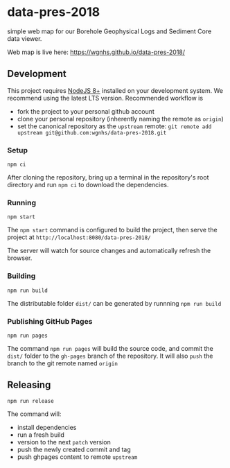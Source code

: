 # data-pres-2018
simple web map for our Borehole Geophysical Logs and Sediment Core data viewer.

Web map is live here: https://wgnhs.github.io/data-pres-2018/


## Development
This project requires [NodeJS 8+](https://nodejs.org/) installed on your development system. We recommend using the latest LTS version.
Recommended workflow is 
* fork the project to your personal github account
* clone your personal repository (inherently naming the remote as `origin`)
* set the canonical repository as the `upstream` remote: `git remote add upstream git@github.com:wgnhs/data-pres-2018.git`


### Setup
```
npm ci
```
After cloning the repository, bring up a terminal in the repository's root directory and run `npm ci` to download the dependencies.

### Running
```
npm start
```
The `npm start` command is configured to build the project, then serve the project 
at `http://localhost:8080/data-pres-2018/`

The server will watch for source changes and automatically refresh the browser.


### Building
```
npm run build
```
The distributable folder `dist/` can be generated by runnning `npm run build`

### Publishing GitHub Pages
```
npm run pages
```
The command `npm run pages` will build the source code, and commit the `dist/` folder to the `gh-pages` branch of the repository. It will also `push` the branch to the git remote named `origin`

## Releasing
```
npm run release
```
The command will:
* install dependencies
* run a fresh build
* version to the next `patch` version
* push the newly created commit and tag
* push ghpages content to remote `upstream`
